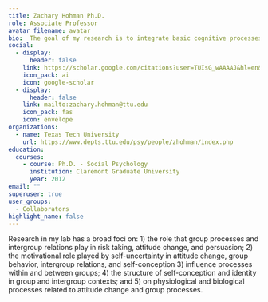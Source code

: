 ```yaml
---
title: Zachary Hohman Ph.D.
role: Associate Professor
avatar_filename: avatar
bio:  The goal of my research is to integrate basic cognitive processes into social interactive processes, societal processes, individual process, and internal processes that explain individual health behavior.
social:
  - display:
      header: false
    link: https://scholar.google.com/citations?user=TUIsG_wAAAAJ&hl=en&oi=ao
    icon_pack: ai
    icon: google-scholar
  - display:
      header: false
    link: mailto:zachary.hohman@ttu.edu
    icon_pack: fas
    icon: envelope
organizations:
  - name: Texas Tech University
    url: https://www.depts.ttu.edu/psy/people/zhohman/index.php
education:
  courses:
    - course: Ph.D. - Social Psychology
      institution: Claremont Graduate University
      year: 2012
email: ""
superuser: true
user_groups:
  - Collaborators
highlight_name: false
---
```

Research in my lab has a broad foci on: 1) the role that group processes and intergroup relations play in risk taking, attitude change, and persuasion; 2) the motivational role played by self-uncertainty in attitude change, group behavior, intergroup relations, and self-conception 3) influence processes within and between groups; 4) the structure of self-conception and identity in group and intergroup contexts; and 5) on physiological and biological processes related to attitude change and group processes.

